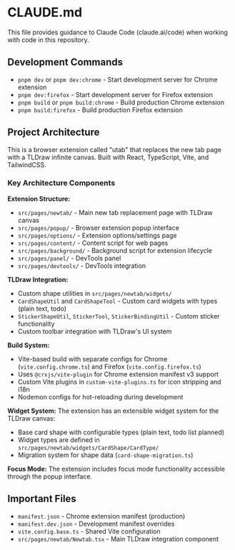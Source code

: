 # CLAUDE.md

This file provides guidance to Claude Code (claude.ai/code) when working with code in this repository.

## Development Commands

- `pnpm dev` or `pnpm dev:chrome` - Start development server for Chrome extension
- `pnpm dev:firefox` - Start development server for Firefox extension  
- `pnpm build` or `pnpm build:chrome` - Build production Chrome extension
- `pnpm build:firefox` - Build production Firefox extension

## Project Architecture

This is a browser extension called "utab" that replaces the new tab page with a TLDraw infinite canvas. Built with React, TypeScript, Vite, and TailwindCSS.

### Key Architecture Components

**Extension Structure:**
- `src/pages/newtab/` - Main new tab replacement page with TLDraw canvas
- `src/pages/popup/` - Browser extension popup interface
- `src/pages/options/` - Extension options/settings page
- `src/pages/content/` - Content script for web pages
- `src/pages/background/` - Background script for extension lifecycle
- `src/pages/panel/` - DevTools panel
- `src/pages/devtools/` - DevTools integration

**TLDraw Integration:**
- Custom shape utilities in `src/pages/newtab/widgets/`
- `CardShapeUtil` and `CardShapeTool` - Custom card widgets with types (plain text, todo)
- `StickerShapeUtil`, `StickerTool`, `StickerBindingUtil` - Custom sticker functionality
- Custom toolbar integration with TLDraw's UI system

**Build System:**
- Vite-based build with separate configs for Chrome (`vite.config.chrome.ts`) and Firefox (`vite.config.firefox.ts`)
- Uses `@crxjs/vite-plugin` for Chrome extension manifest v3 support
- Custom Vite plugins in `custom-vite-plugins.ts` for icon stripping and i18n
- Nodemon configs for hot-reloading during development

**Widget System:**
The extension has an extensible widget system for the TLDraw canvas:
- Base card shape with configurable types (plain text, todo list planned)
- Widget types are defined in `src/pages/newtab/widgets/CardShape/CardType/`
- Migration system for shape data (`card-shape-migration.ts`)

**Focus Mode:**
The extension includes focus mode functionality accessible through the popup interface.

## Important Files

- `manifest.json` - Chrome extension manifest (production)
- `manifest.dev.json` - Development manifest overrides
- `vite.config.base.ts` - Shared Vite configuration
- `src/pages/newtab/Newtab.tsx` - Main TLDraw integration component